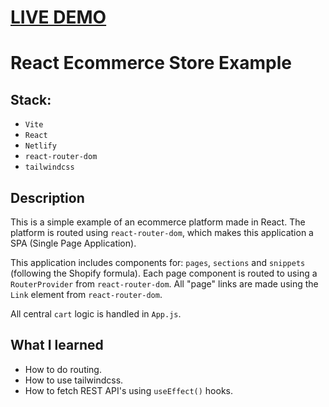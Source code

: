 # [LIVE DEMO](https://neon-crostata-9a4e58.netlify.app/)

# React Ecommerce Store Example

## Stack:

- `Vite`
- `React`
- `Netlify`
- `react-router-dom`
- `tailwindcss`

## Description

This is a simple example of an ecommerce platform made in React.
The platform is routed using `react-router-dom`, which makes this application a SPA (Single Page Application).

This application includes components for: `pages`, `sections` and `snippets` (following the Shopify formula).
Each page component is routed to using a `RouterProvider` from `react-router-dom`. All "page" links are made using the `Link` element from `react-router-dom`.

All central `cart` logic is handled in `App.js`.

## What I learned

- How to do routing.
- How to use tailwindcss.
- How to fetch REST API's using `useEffect()` hooks.
